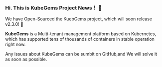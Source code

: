 ### Hi. This is KubeGems Project News！ 🎉


We have Open-Sourced the KuebGems project, which will soon release v2.3.0! 🎁

**KubeGems** is a Multi-tenant management platform based on Kubernetes, which has supported tens of thousands of containers in stable operation right now.

Any issues about KubeGems can be sumbit on GitHub,and We will solve it as soon as possible.
